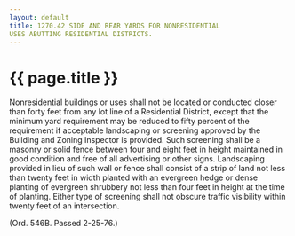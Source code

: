 ```yaml
---
layout: default 
title: 1270.42 SIDE AND REAR YARDS FOR NONRESIDENTIAL
USES ABUTTING RESIDENTIAL DISTRICTS.
---
```


{{ page.title }}
================

Nonresidential buildings or uses shall not be located or conducted
closer than forty feet from any lot line of a Residential District,
except that the minimum yard requirement may be reduced to fifty percent
of the requirement if acceptable landscaping or screening approved by
the Building and Zoning Inspector is provided. Such screening shall be a
masonry or solid fence between four and eight feet in height maintained
in good condition and free of all advertising or other signs.
Landscaping provided in lieu of such wall or fence shall consist of a
strip of land not less than twenty feet in width planted with an
evergreen hedge or dense planting of evergreen shrubbery not less than
four feet in height at the time of planting. Either type of screening
shall not obscure traffic visibility within twenty feet of an
intersection.

(Ord. 546B. Passed 2-25-76.)

